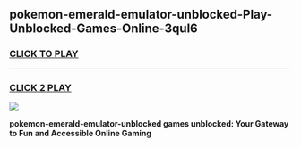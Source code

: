 
## pokemon-emerald-emulator-unblocked-Play-Unblocked-Games-Online-3qul6
<h3>
<a href="https://premium76.site?title=pokemon-emerald-emulator-unblocked&ref=25A">CLICK TO PLAY</a></h3>
<hr>

<h3>
<a href="https://premium76.site?title=pokemon-emerald-emulator-unblocked&ref=25A">CLICK 2 PLAY</a>
  
</h3>

<a href="https://premium76.site?title=pokemon-emerald-emulator-unblocked&ref=25A"><img src="https://clearcache.store/games.png"></a>


**pokemon-emerald-emulator-unblocked games unblocked: Your Gateway to Fun and Accessible Online Gaming**
